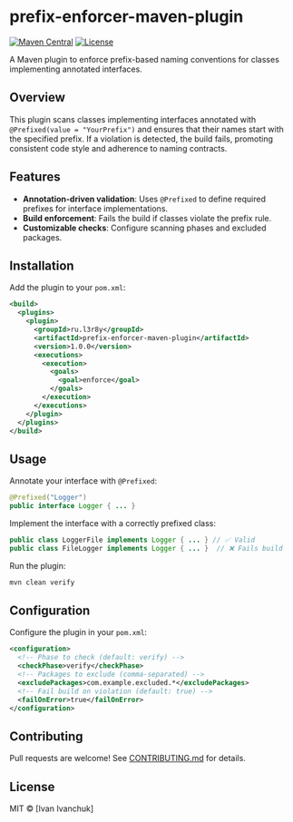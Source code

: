 # prefix-enforcer-maven-plugin

[![Maven Central](https://img.shields.io/maven-central/v/ru.l3r8y/prefix-enforcer-maven-plugin)](https://central.sonatype.com/artifact/ru.l3r8y/prefix-enforcer-maven-plugin)
[![License](https://img.shields.io/badge/license-MIT-blue)](https://opensource.org/license/mit)

A Maven plugin to enforce prefix-based naming conventions for classes
implementing annotated interfaces.

## Overview

This plugin scans classes implementing interfaces annotated with
`@Prefixed(value = "YourPrefix")` and ensures that their names start with the
specified prefix. If a violation is detected, the build fails, promoting
consistent code style and adherence to naming contracts.

## Features

* **Annotation-driven validation**: Uses `@Prefixed` to define required
prefixes for interface implementations.
* **Build enforcement**: Fails the build if classes violate the prefix rule.
* **Customizable checks**: Configure scanning phases and excluded packages.

## Installation

Add the plugin to your `pom.xml`:

```xml
<build>
  <plugins>
    <plugin>
      <groupId>ru.l3r8y</groupId>
      <artifactId>prefix-enforcer-maven-plugin</artifactId>
      <version>1.0.0</version>
      <executions>
        <execution>
          <goals>
            <goal>enforce</goal>
          </goals>
        </execution>
      </executions>
    </plugin>
  </plugins>
</build>
```

## Usage

Annotate your interface with `@Prefixed`:

```java
@Prefixed("Logger")
public interface Logger { ... }
```

Implement the interface with a correctly prefixed class:

```java
public class LoggerFile implements Logger { ... } // ✅ Valid
public class FileLogger implements Logger { ... }  // ❌ Fails build
```

Run the plugin:

```bash
mvn clean verify
```

## Configuration

Configure the plugin in your `pom.xml`:

```xml
<configuration>
  <!-- Phase to check (default: verify) -->
  <checkPhase>verify</checkPhase>
  <!-- Packages to exclude (comma-separated) -->
  <excludePackages>com.example.excluded.*</excludePackages>
  <!-- Fail build on violation (default: true) -->
  <failOnError>true</failOnError>
</configuration>
```

## Contributing

Pull requests are welcome! See [CONTRIBUTING.md](CONTRIBUTING.md) for details.

## License

MIT © [Ivan Ivanchuk]
